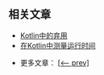 ## 相关文章

+ [Kotlin中的弃用](docs/Kotlin中的弃用.md)
+ [在Kotlin中测量运行时间](docs/在Kotlin中测量运行时间.md)

- 更多文章： [[<-- prev]](../kotlin-core-5/README.md)